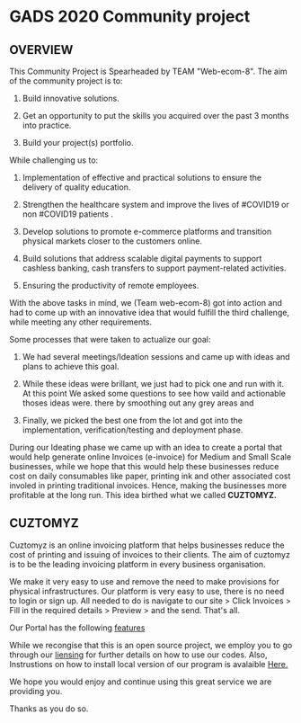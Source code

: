 # GADS 2020 Community project

## OVERVIEW

This Community Project is Spearheaded by TEAM "Web-ecom-8". The aim of the community project is to: 
  1. Build innovative solutions.

  2. Get an opportunity to put the skills you acquired over the past 3 months into practice.

  3. Build your project(s) portfolio.

While challenging us to:
  1. Implementation of effective and practical solutions to ensure the delivery of quality education.

  2. Strengthen the healthcare system and improve the lives of #COVID19 or non #COVID19 patients
.
  3. Develop solutions to promote e-commerce platforms and transition physical markets closer to the customers online.

  4. Build solutions that address scalable digital payments to support cashless banking, cash transfers to support payment-related activities.

  5. Ensuring the productivity of remote employees.

With the above tasks in mind, we (Team web-ecom-8) got into action and had to come up with an innovative idea that would fulfill the third challenge, while meeting any other requirements.

Some processes that were taken to actualize our goal:
  1. We had several meetings/Ideation sessions and came up with ideas and plans to achieve this goal.
  
  2. While these ideas were brillant, we just had to pick one and run with it. At this point We asked some questions to see how vaild and actionable thoses ideas were. there by smoothing out any grey areas and
  
  3. Finally, we picked the best one from the lot and got into the implementation, verification/testing and deployment phase.

During our Ideating phase we came up with an idea to create a portal that would help generate online Invoices (e-invoice) for Medium and Small Scale businesses, while  we hope that this would help these businesses reduce cost on daily consumables like paper, printing ink and other associated cost involed in printing traditional invoices. Hence, making the businesses more profitable at the long run. This idea birthed what we called **CUZTOMYZ.**

## CUZTOMYZ

Cuztomyz is an online invoicing platform that helps businesses reduce the cost of printing and issuing of invoices to their clients. The aim of cuztomyz is to be the leading invoicing platform in every business organisation.

We make it very easy to use and remove the need to make provisions for physical infrastructures. Our platform is very easy to use, there is no need to login or sign up. 
All needed to do is navigate to our site > Click Invoices > Fill in the required details > Preview > and the send. That's all.

Our Portal has the following [features](Features.md)

While we recongise that this is an open source project, we employ you to go through our [liensing]() for further details on how to use our codes. Also, Instrustions on how to install local version of our program is avalaible [Here.](Instruction.md)

We hope you would enjoy and continue using this great service we are providing you.

Thanks as you do so.
